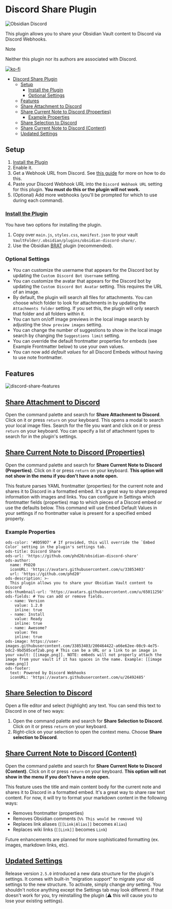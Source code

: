 # Discord Share Plugin

![Obsidian Discord](https://user-images.githubusercontent.com/33853403/200464422-a66e62ee-08c9-4e75-bdc2-9bd585cef2ab.png)

This plugin allows you to share your Obsidian Vault content to Discord via Discord Webhooks.

> [!NOTE]  
> Neither this plugin nor its authors are associated with Discord. 

[![ko-fi](https://ko-fi.com/img/githubbutton_sm.svg)](https://ko-fi.com/C0C8XS4N)

- [Discord Share Plugin](#discord-share-plugin)
  - [Setup](#setup)
    - [Install the Plugin](#install-the-plugin)
    - [Optional Settings](#optional-settings)
  - [Features](#features)
  - [Share Attachment to Discord](#share-attachment-to-discord)
  - [Share Current Note to Discord (Properties)](#share-current-note-to-discord-properties)
    - [Example Properties](#example-properties)
  - [Share Selection to Discord](#share-selection-to-discord)
  - [Share Current Note to Discord (Content)](#share-current-note-to-discord-content)
  - [Updated Settings](#updated-settings)

## Setup
1. [Install the Plugin](#install-the-plugin)
2. Enable it.
3. Get a Webhook URL from Discord. See [this guide](https://support.discord.com/hc/en-us/articles/228383668-Intro-to-Webhooks) for more on how to do this.
4. Paste your Discord Webhook URL into the `Discord Webhook URL` setting for this plugin. **You must do this or the plugin will not work.**
5. (Optional) Add more webhooks (you'll be prompted for which to use during each command).

### [Install the Plugin](#install-the-plugin)
You have two options for installing the plugin.

1. Copy over `main.js`, `styles.css`, `manifest.json` to your vault `VaultFolder/.obsidian/plugins/obsidian-discord-share/`.
2. Use the Obsidian [BRAT](https://github.com/TfTHacker/obsidian42-brat) plugin (recommended).

### Optional Settings
- You can customize the username that appears for the Discord bot by updating the `Custom Discord Bot Username` setting.
- You can customize the avatar that appears for the Discord bot by updating the `Custom Discord Bot Avatar` setting. This requires the URL of an image.
- By default, the plugin will search all files for attachments. You can choose which folder to look for attachments in by updating the `Attachments folder` setting. If you set this, the plugin will only search that folder and all folders within it.
- You can turn on/off image previews in the local image search by adjusting the `Show preview images` setting.
- You can change the number of suggestions to show in the local image search by changing the `Suggestions limit` setting.
- You can override the default frontmatter properties for embeds (see Example Frontmatter below) to use your own values.
- You can now add *default values* for all Discord Embeds without having to use note frontmatter.

## Features

![discord-share-features](https://user-images.githubusercontent.com/33853403/207925747-a0741053-668e-47a0-bc14-4d1aac17af90.gif)

## [Share Attachment to Discord](#share-attachment-to-discord)

Open the command palette and search for **Share Attachment to Discord**. Click on it or press `return` on your keyboard. This opens a modal to search your local image files. Search for the file you want and click on it or press `return` on your keyboard. You can specify a list of attachment types to search for in the plugin's settings.

## [Share Current Note to Discord (Properties)](#share-current-note-to-discord-properties)

Open the command palette and search for **Share Current Note to Discord (Properties)**. Click on it or press `return` on your keyboard. **This option will not show in the menu if you don't have a note open.**

This feature parses YAML frontmatter (properties) for the current note and shares it to Discord in a formatted embed. It's a great way to share prepared information with images and links. You can configure in Settings which frontmatter fields (properties) map to which pieces of a Discord embed or use the defaults below. This command will use Embed Default Values in your settings if no frontmatter value is present for a specified embed property.

### Example Properties

```
ods-color: '#8D59D7' # If provided, this will override the `Embed Color` setting in the plugin's settings tab. 
ods-title: Discord Share
ods-url: 'https://github.com/phd20/obsidian-discord-share'
ods-author:
  name: PhD20
  iconURL: 'https://avatars.githubusercontent.com/u/33853403'
  url: 'https://github.com/phd20'
ods-description: >-
  This plugin allows you to share your Obsidian Vault content to Discord
ods-thumbnail-url: 'https://avatars.githubusercontent.com/u/65011256'
ods-fields: # You can add or remove fields. 
  - name: Version
    value: 1.2.0
    inline: true
  - name: Install
    value: Ready
    inline: true
  - name: Awesome?
    value: Yes
    inline: true
ods-image: https://user-images.githubusercontent.com/33853403/200464422-a66e62ee-08c9-4e75-bdc2-9bd585cef2ab.png # This can be a URL or a link to an image in your vault: [[image.png]]. NOTE: embeds will not properly attach the image from your vault if it has spaces in the name. Example: [[image name.png]]
ods-footer:
  text: Powered by Discord Webhooks
  iconURL: 'https://avatars.githubusercontent.com/u/26492485'
```

## [Share Selection to Discord](#share-selection-to-discord)

Open a file editor and select (highlight) any text. You can send this text to Discord in one of two ways:

1. Open the command palette and search for **Share Selection to Discord**. Click on it or press `return` on your keyboard.
2. Right-click on your selection to open the context menu. Choose **Share selection to Discord**.

## [Share Current Note to Discord (Content)](#share-current-note-to-discord-content)

Open the command palette and search for **Share Current Note to Discord (Content)**. Click on it or press `return` on your keyboard. **This option will not show in the menu if you don't have a note open.**

This feature uses the title and main content body for the current note and shares it to Discord in a formatted embed. It's a great way to share raw text content. For now, it will try to format your markdown content in the following ways:

- Removes frontmatter (properties)
- Removes Obsidian comments (`%% This would be removed %%`)
- Replaces link aliases (`[[Link|Alias]]` becomes `Alias`)
- Replaces wiki links (`[[Link]]` becomes `Link`)

Future enhancements are planned for more sophisticated formatting (ex. images, markdown links, etc).

## [Updated Settings](#updated-settings)

Release version `2.5.0` introduced a new data structure for the plugin's settings. It comes with built-in "migration support" to migrate your old settings to the new structure. To activate, simply change *any* setting. You shouldn't notice anything except the Settings tab may look different. If that doesn't work for you, try reinstalling the plugin (⚠️ this will cause you to lose your existing settings).
